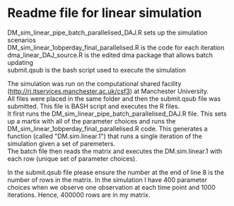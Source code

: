 # Readme file for linear simulation

DM_sim_linear_pipe_batch_parallelised_DAJ.R sets up the simulation scenarios  
DM_sim_linear_1obperday_final_parallelised.R is the code for each iteration  
dma_linear_DAJ_source.R is the edited dma package that allows batch updating  
submit.qsub is the bash script used to execute the simulation  

The simulation was run on the computational shared facility (http://ri.itservices.manchester.ac.uk/csf3) at Manchester University.  
All files were placed in the same folder and then the submit.qsub file was submitted. This file is BASH script and executes the R files.  
It first runs the DM_sim_linear_pipe_batch_parallelised_DAJ.R file. This sets up a martix with all of the parameter choices and runs the DM_sim_linear_1obperday_final_parallelised.R code. This generates a function (called "DM.sim.linear.1") that runs a single iteration of the simulation given a set of paremeters.  
The batch file then reads the matrix and executes the DM.sim.linear.1 with each row (unique set of parameter choices).  

In the submit.qsub file please ensure the number at the end of line 8 is the number of rows in the matrix. In the simulation I have 400 parameter choices when we observe one observation at each time point and 1000 iterations. Hence, 400000 rows are in my matrix.


